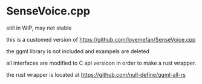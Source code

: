 # SenseVoice.cpp

still in WIP, may not stable

this is a customed version of https://github.com/lovemefan/SenseVoice.cpp

the ggml library is not included and exampels are deleted

all interfaces are modified to C api versioon in order to make a rust wrapper.

the rust wrapper is located at https://github.com/null-define/ggml-all-rs


